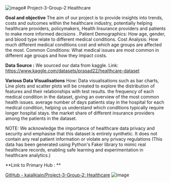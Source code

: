![image](https://github.com/user-attachments/assets/7e64ab30-b6ce-450c-ae3e-0bfdb84ff1a0)# Project-3-Group-2
Healthcare

**Goal and objective**
The aim of our project is to provide insights into trends, costs and outcomes within the healthcare industry, potentially helping healthcare providers, policymakers, Health Insurance providers and patients to make more informed decisions .
Patient Demographics: How age, gender, and blood type relate to different medical conditions.
Cost Analysis: How much different medical conditions cost and which age groups are affected the most.
Common Conditions: What medical issues are most common in different age groups and how they impact costs.


**Data Source :**
We sourced our data from kaggle. Link: https://www.kaggle.com/datasets/prasad22/healthcare-dataset 


**Various Data Visualisations**
How: Data visualisations such as bar charts, Line plots and scatter plots will be created to explore the distribution of features and their relationships with test results.
    the frequency of each medical condition in the dataset, giving an overview of the most common health issues.
    average number of days patients stay in the hospital for each medical condition, helping us understand which conditions typically require longer hospital stays.
    the market share of different insurance providers among the patients in the dataset.


NOTE: We acknowledge the importance of healthcare data privacy and security and emphasise that this dataset is entirely synthetic. It does not contain any real patient information or violate any privacy regulations (This data has been generated using Python's Faker library to mimic real healthcare records, enabling safe learning and experimentation in healthcare analytics.)

**Link to Primary Hub : **

[GitHub - kajalkjain/Project-3-Group-2: Healthcare](https://github.com/kajalkjain/Project-3-Group-2.git)
![image](https://github.com/user-attachments/assets/f8d48a3c-f39b-4e31-b06e-6b61b8f11402)


